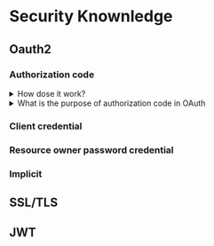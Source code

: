 # Security Knownledge
## Oauth2

### Authorization code

<details>
  <summary>How dose it work?</summary>
  <br/>
  
  

</details>

<details>
  <summary>What is the purpose of authorization code in OAuth</summary>
  <br/>
  
  It's possible to do it with a single request - it's called the _**implicit flow**_ then.
  
  The general idea of using access code (authorization flow) instead of directly returning the tokens is to **hide** them from the end user. The second request is done usually by the backend server instead of a browser.

  + Ref: https://stackoverflow.com/questions/53995441/what-is-the-purpose-of-authorization-code-in-oauth
  + Ref: https://stackoverflow.com/questions/7522831/what-is-the-purpose-of-the-implicit-grant-authorization-type-in-oauth-2
  
</details>

### Client credential
### Resource owner password credential
### Implicit

## SSL/TLS
## JWT
